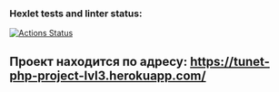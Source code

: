 ### Hexlet tests and linter status:
[![Actions Status](https://github.com/tunet/php-project-lvl3/workflows/hexlet-check/badge.svg)](https://github.com/tunet/php-project-lvl3/actions)

## Проект находится по адресу: https://tunet-php-project-lvl3.herokuapp.com/
